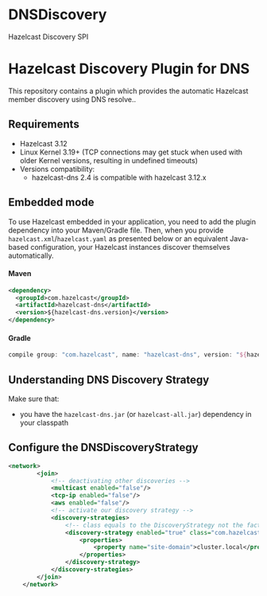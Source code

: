 # DNSDiscovery
Hazelcast Discovery SPI



# Hazelcast Discovery Plugin for DNS

This repository contains a plugin which provides the automatic Hazelcast member discovery using DNS resolve..

## Requirements

* Hazelcast 3.12
* Linux Kernel 3.19+ (TCP connections may get stuck when used with older Kernel versions, resulting in undefined timeouts)
* Versions compatibility:
  * hazelcast-dns 2.4 is compatible with hazelcast 3.12.x

## Embedded mode

To use Hazelcast embedded in your application, you need to add the plugin dependency into your Maven/Gradle file. Then, when you provide `hazelcast.xml`/`hazelcast.yaml` as presented below or an equivalent Java-based configuration, your Hazelcast instances discover themselves automatically.

#### Maven

```xml
<dependency>
  <groupId>com.hazelcast</groupId>
  <artifactId>hazelcast-dns</artifactId>
  <version>${hazelcast-dns.version}</version>
</dependency>
```

#### Gradle

```groovy
compile group: "com.hazelcast", name: "hazelcast-dns", version: "${hazelcast-dns.version}"
```

## Understanding DNS Discovery Strategy


Make sure that:

* you have the `hazelcast-dns.jar` (or `hazelcast-all.jar`) dependency in your classpath

## Configure the DNSDiscoveryStrategy
```xml
<network>
        <join>
            <!-- deactivating other discoveries -->
            <multicast enabled="false"/>
            <tcp-ip enabled="false"/>
            <aws enabled="false"/>
            <!-- activate our discovery strategy -->
            <discovery-strategies>
                <!-- class equals to the DiscoveryStrategy not the factory! -->
                <discovery-strategy enabled="true" class="com.hazelcast.spi.discovery.DNSDiscoveryStrategy">
                    <properties>
                        <property name="site-domain">cluster.local</property>
                    </properties>
                </discovery-strategy>
            </discovery-strategies>
        </join>
    </network>
```
